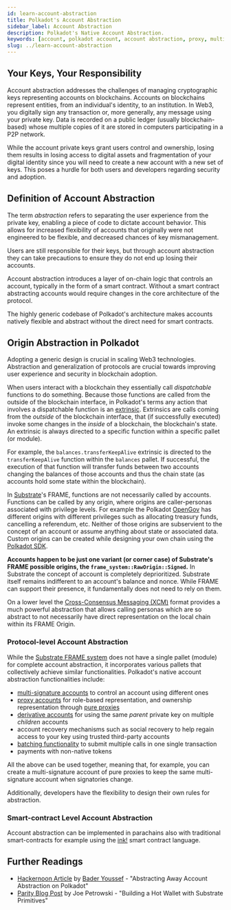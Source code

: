 ```yaml
---
id: learn-account-abstraction
title: Polkadot's Account Abstraction
sidebar_label: Account Abstraction
description: Polkadot's Native Account Abstraction.
keywords: [account, polkadot account, account abstraction, proxy, multisig, batch]
slug: ../learn-account-abstraction
---
```


## Your Keys, Your Responsibility

Account abstraction addresses the challenges of managing cryptographic keys representing accounts on
blockchains. Accounts on blockchains represent entities, from an individual's identity, to an
institution. In Web3, you digitally sign any transaction or, more generally, any message using your
private key. Data is recorded on a public ledger (usually blockchain-based) whose multiple copies of
it are stored in computers participating in a P2P network.

While the account private keys grant users control and ownership, losing them results in losing
access to digital assets and fragmentation of your digital identity since you will need to create a
new account with a new set of keys. This poses a hurdle for both users and developers regarding
security and adoption.

## Definition of Account Abstraction

The term _abstraction_ refers to separating the user experience from the private key, enabling a
piece of code to dictate account behavior. This allows for increased flexibility of accounts that
originally were not engineered to be flexible, and decreased chances of key mismanagement.

Users are still responsible for their keys, but through account abstraction they can take
precautions to ensure they do not end up losing their accounts.

Account abstraction introduces a layer of on-chain logic that controls an account, typically in the
form of a smart contract. Without a smart contract abstracting accounts would require changes in the
core architecture of the protocol.

The highly generic codebase of Polkadot's architecture makes accounts natively flexible and abstract
without the direct need for smart contracts.

## Origin Abstraction in Polkadot

Adopting a generic design is crucial in scaling Web3 technologies. Abstraction and generalization of
protocols are crucial towards improving user experience and security in blockchain adoption.

When users interact with a blockchain they essentially call _dispatchable_ functions to do
something. Because those functions are called from the outside of the blockchain interface, in
Polkadot's terms any action that involves a dispatchable function is an
[extrinsic](./learn-extrinsics.md). Extrinsics are calls coming from the _outside_ of the blockchain
interface, that (if successfully executed) invoke some changes in the _inside_ of a blockchain, the
blockchain's state. An extrinsic is always directed to a specific function within a specific pallet
(or module).

For example, the `balances.transferKeepAlive` extrinsic is directed to the `transferKeepAlive`
function within the `balances` pallet. If successful, the execution of that function will transfer
funds between two accounts changing the balances of those accounts and thus the chain state (as
accounts hold some state within the blockchain).

In [Substrate](../general/glossary.md#substrate)'s FRAME, functions are not necessarily called by
accounts. Functions can be called by any origin, where origins are caller-personas associated with
privilege levels. For example the Polkadot [OpenGov](./learn-polkadot-opengov.md) has different
origins with different privileges such as allocating treasury funds, cancelling a referendum, etc.
Neither of those origins are subservient to the concept of an account or assume anything about state
or associated data. Custom origins can be created while designing your own chain using the
[Polkadot SDK](https://github.com/paritytech/polkadot-sdk).

**Accounts happen to be just one variant (or corner case) of Substrate's FRAME possible origins, the
`frame_system::RawOrigin::Signed`.** In Substrate the concept of account is completely
deprioritized. Substrate itself remains indifferent to an account's balance and nonce. While FRAME
can support their presence, it fundamentally does not need to rely on them.

On a lower level the [Cross-Consensus Messaging (XCM)](./learn-xcm-index) format provides a much
powerful abstraction that allows calling personas which are so abstract to not necessarily have
direct representation on the local chain within its FRAME Origin.

### Protocol-level Account Abstraction

While the [Substrate FRAME system](https://docs.substrate.io/reference/frame-pallets/) does not have
a single pallet (module) for complete account abstraction, it incorporates various pallets that
collectively achieve similar functionalities. Polkadot's native account abstraction functionalities
include:

- [multi-signature accounts](./learn-account-multisig.md) to control an account using different ones
- [proxy accounts](./learn-proxies.md) for role-based representation, and ownership representation
  through [pure proxies](./learn-proxies.md#anonymous-proxy-pure-proxy)
- [derivative accounts](./learn-account-advanced.md#derivation-paths) for using the same _parent_
  private key on multiple _children_ accounts
- account recovery mechanisms such as social recovery to help regain access to your key using
  trusted third-party accounts
- [batching functionality](./learn-balance-transfers.md#batch-transfers) to submit multiple calls in
  one single transaction
- payments with non-native tokens

All the above can be used together, meaning that, for example, you can create a multi-signature
account of pure proxies to keep the same multi-signature account when signatories change.

Additionally, developers have the flexibility to design their own rules for abstraction.

### Smart-contract Level Account Abstraction

Account abstraction can be implemented in parachains also with traditional smart-contracts for
example using the [ink!](../build/build-smart-contracts.md#ink) smart contract language.

## Further Readings

- [Hackernoon Article](https://hackernoon.com/abstracting-away-account-abstraction-on-polkadot) by
  [Bader Youssef](../general/contributors.md#bader-youssef) - "Abstracting Away Account Abstraction
  on Polkadot"
- [Parity Blog Post](https://www.parity.io/blog/building-a-hot-wallet-with-substrate-primitives/) by
  Joe Petrowski - "Building a Hot Wallet with Substrate Primitives"
